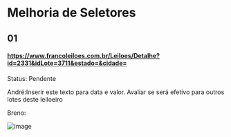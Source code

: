 # Melhoria de Seletores

## 01 
#### https://www.francoleiloes.com.br/Leiloes/Detalhe?id=2331&idLote=3711&estado=&cidade=

Status: Pendente

André:Inserir este texto para data e valor. Avaliar se será efetivo para outros lotes deste leiloeiro 

Breno:

![image](https://github.com/Apiraja/U.Move_Captacao/assets/137231287/47384c39-1552-4a15-8327-0b34a7538b1c)

